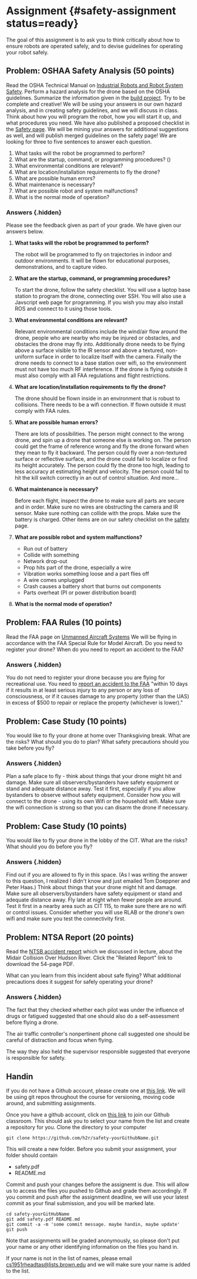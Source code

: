 # Assignment {#safety-assignment status=ready}

The goal of this assignment is to ask you to think critically about
how to ensure robots are operated safely, and to devise guidelines for
operating your robot safely.

## Problem: OSHAA Safety Analysis (50 points) 

Read the OSHA Technical Manual on <a
href="https://www.osha.gov/dts/osta/otm/otm_iv/otm_iv_4.html">Industrial
Robots and Robot System Safety</a>.  Perform a hazard analysis for the
drone based on the OSHA guidelines. Summarize the information given in
the <a href="../../projects/build/build.html">build project</a>.  Try
to be complete and creative!  We will be using your answers in our own
hazard analysis, and in creating safety guidelines, and we will
discuss in class. Think about how you will program the robot, how you
will start it up, and what procedures you need.  We have also
published a proposed checklist in the <a
href="../../safety.html">Safety page</a>.  We will be mining your
answers for additional suggestions as well, and will publish merged
guidelines on the safety page!  We are looking for three to five
sentences to answer each question.

  1.  What tasks will the robot be programmed to perform? 
  1.  What are the startup, command, or programming procedures? ()
  1.  What environmental conditions are relevant?
  1.  What are location/installation requirements to fly the drone?
  1.  What are possible human errors?
  1.  What maintenance is necessary?
  1.  What are possible robot and system malfunctions?
  1.  What is the normal mode of operation?


### Answers {.hidden}

Please see the feedback given as part of your grade.  We have given
our answers below. 
<ol>
    <li><b>What tasks will the robot be programmed to perform?</b>  <p> The robot will be programmed to fly on trajectories in indoor and outdoor environments.  It will be flown for educational purposes, demonstrations, and to capture video.</p></li>
    <li><b>What are the startup, command, or programming procedures?</b>  <p>To start the drone, follow the safety checklist.  You will use a laptop base station to program the drone, connecting over SSH.   You will also use a Javscript web page for programming.  If you wish you may also install ROS and connect to it using those tools.</p></li>
    <li> <b>What environmental conditions are relevant?</b> <p>Relevant environmental conditions include the wind/air flow around the drone, people who are nearby who may be injured or obstacles, and obstacles the drone may fly into.  Additionally drone needs to be flying above a surface visible to the IR sensor and above a textured, non-uniform surface in order to localize itself with the camera.  Finally the drone needs to connect to a base station over wifi, so the environment must not have too much RF interference.  If the drone is flying outside it must also comply with all FAA regulations and flight restrictions.</p></li>
    <li>  <b>What are location/installation requirements to fly the drone?</b> <p> The drone should be flown inside in an environment that is robust to collisions.  There needs to be a wifi connection.  If flown outside it must comply with FAA rules. </p></li>
    <li> <b>What are possible human errors?</b> <p>  There are lots of possibilities.  The person might connect to the wrong drone, and spin up a drone that someone else is working on.  The person could get the frame of reference wrong and fly the drone forward when they mean to fly it backward.  The person could fly over a non-textured surface or reflective surface, and the drone could fail to localize or find its height accurately.  The person could fly the drone too high, leading to less accuracy at estimating height and velocity.  The person could fail to hit the kill switch correctly in an out of control situation.  And more...  </p> </li>
    <li> <b>What maintenance is necessary?</b>  <p> Before each flight, inspect the drone to make sure all parts are secure and in order.  Make sure no wires are obstructing the camera and IR sensor. Make sure nothing can collide with the props.  Make sure the battery is charged.  Other items are on our safety checklist on the <a href="safety.html">safety</a> page.</p> </li>
    <li> <b>What are possible robot and system malfunctions?</b> 

<p><ul>
<li>Run out of battery</li>
<li>Collide with something</li>
<li>Network drop-out</li>
<li>Prop hits part of the drone, especially a wire</li>
<li>Vibration works something loose and a part flies off</li>
<li>A wire comes unplugged </li>
<li>Crash causes a battery short that burns out components</li>
<li>Parts overheat (PI or power distribution board)</li>
</ul>
</p>  </li>
    <li> <b>What is the normal mode of operation?</b> 
 <p></p>

</li>
</ol>



## Problem: FAA Rules  (10 points)

Read the FAA page on <a href="https://www.faa.gov/uas/">Unmanned
Aircraft Systems</a> We will be flying in accordance with the FAA
Special Rule for Model Aircraft.  Do you need to register your drone?
When do you need to report an accident to the FAA?


### Answers {.hidden}

You do not need to register your drone because you are flying for
recreational use.  You need to <a
href="https://www.faa.gov/uas/faqs/#air">report an accident to the
FAA</a> "within 10 days if it results in at least serious injury to
any person or any loss of consciousness, or if it causes damage to any
property (other than the UAS) in excess of $500 to repair or replace
the property (whichever is lower)."



## Problem: Case Study (10 points)

You would like to fly your drone at home over Thanksgiving break.
What are the risks?  What should you do to plan?  What safety
precautions should you take before you fly?


### Answers {.hidden}
Plan a safe place to fly - think about things that your drone might
hit and damage.  Make sure all observers/bystanders have safety
equipment or stand and adequate distance away.  Test it first,
especially if you allow bystanders to observe without safety
equipment.  Consider how you will connect to the drone - using its own
Wifi or the household wifi.    Make sure the wifi connection is strong so that you can disarm the drone if necessary.



## Problem: Case Study (10 points)

You would like to fly your drone in the lobby of the CIT.  What are
the risks?  What should you do before you fly? 

### Answers {.hidden}

Find out if you are allowed to fly in this space.  (As
I was writing the answer to this question, I realized I didn't know
and just emailed Tom Doeppner and Peter Haas.)  Think about things
that your drone might hit and damage.  Make sure all
observers/bystanders have safety equipment or stand and adequate
distance away.  Fly late at night when fewer people are around.  Test
it first in a nearby area such as CIT 115, to make sure there are no
wifi or control issues.  Consider whether you will use RLAB or the
drone's own wifi and make sure you test the connectivity first.



## Problem: NTSA Report  (20 points)

Read the <a
href="https://www.ntsb.gov/investigations/AccidentReports/Pages/AAR1005.aspx">NTSB accident
report</a> which we discussed in lecture, about the Midair Collision
Over Hudson River. Click the "Related Report" link to download the
54-page PDF.

What can you learn from this incident about safe flying?  What
additional precautions does it suggest for safely operating your
drone?

### Answers {.hidden}

The fact that they checked whether each pilot was under the influence
of drugs or fatigued suggested that one should also do a
self-assessment before flying a drone.

The air traffic controller's nonpertinent phone call suggested one
should be careful of distraction and focus when flying.

The way they also held the supervisor responsible suggested that
everyone is responsible for safety.



## Handin

If you do not have a Github account, please create one at [this link](https://github.com). We will be using git repos throughout the course for versioning, moving code around, and submitting assignments.

Once you have a github account, click on [this link](https://classroom.github.com/a/Yc9ObA6D) to join our Github classroom. This should ask you to select your name from the list and create a repository for you. Clone the directory to your computer

` git clone https://github.com/h2r/safety-yourGithubName.git `

This will create a new folder. Before you submit your assignment, your folder should contain

* safety.pdf
* README.md

Commit and push your changes before the assignemt is due. This will allow us to access the files you pushed to Github and grade them accordingly. If you commit and push after the assignment deadline, we will use your latest commit as your final submission, and you will be marked late.

```
cd safety-yourGitHubName
git add safety.pdf README.md
git commit -a -m 'some commit message. maybe handin, maybe update'
git push
```

Note that assignments will be graded anonymously, so please don't put your name or any other identifying information on the files you hand in. 

If your name is not in the list of names, please email cs1951rheadtas@lists.brown.edu and we will make sure your name is added to the list.
